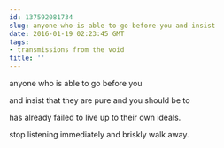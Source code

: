 ```yaml
---
id: 137592081734
slug: anyone-who-is-able-to-go-before-you-and-insist
date: 2016-01-19 02:23:45 GMT
tags:
- transmissions from the void
title: ''
---
```


anyone who is able to go before you

and insist that they are pure and you should be to

has already failed to live up to their own ideals.

stop listening immediately and briskly walk away.